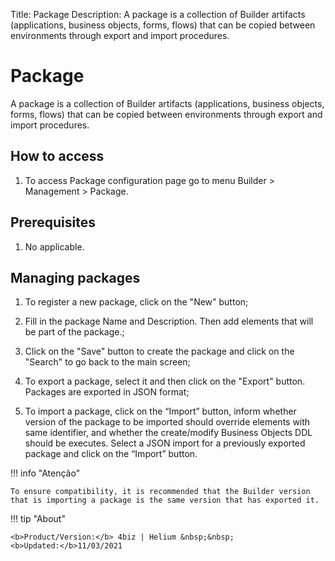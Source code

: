 Title: Package
Description: A package is a collection of Builder artifacts (applications, business objects, forms, flows) that can be copied between environments through export and import procedures.
# Package  

A package is a collection of Builder artifacts (applications, business objects, forms, flows) that can be copied between environments through export and import procedures.

## How to access

1.	To access Package configuration page go to menu Builder > Management > Package.

## Prerequisites

1. No applicable.  

## Managing packages 

1.	To register a new package, click on the "New" button;

2.	Fill in the package Name and Description. Then add elements that will be part of the package.;

3.	Click on the "Save" button to create the package and click on the "Search" to go back to the main screen;

4.	To export a package, select it and then click on the "Export" button. Packages are exported in JSON format;

5.	To import a package, click on the “Import” button, inform whether version of the package to be imported should override elements with same identifier, and whether the create/modify Business Objects DDL should be executes. Select a JSON import for a previously exported package and click on the “Import” button.

!!! info "Atenção"
    
    To ensure compatibility, it is recommended that the Builder version that is importing a package is the same version that has exported it.

!!! tip "About"

    <b>Product/Version:</b> 4biz | Helium &nbsp;&nbsp;
    <b>Updated:</b>11/03/2021 
